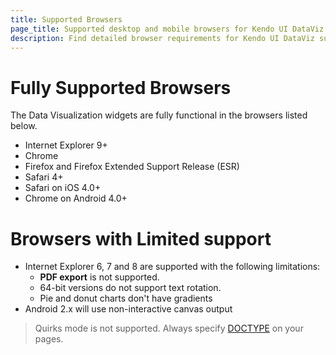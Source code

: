 ```yaml
---
title: Supported Browsers
page_title: Supported desktop and mobile browsers for Kendo UI DataViz
description: Find detailed browser requirements for Kendo UI DataViz suite.
---
```


# Fully Supported Browsers

The Data Visualization widgets are fully functional in the browsers listed below.

* Internet Explorer 9+
* Chrome
* Firefox and Firefox Extended Support Release (ESR)
* Safari 4+
* Safari on iOS 4.0+
* Chrome on Android 4.0+

# Browsers with Limited support

* Internet Explorer 6, 7 and 8 are supported with the following limitations:
    * **PDF export** is not supported.
    * 64-bit versions do not support text rotation.
    * Pie and donut charts don't have gradients
* Android 2.x will use non-interactive canvas output

> Quirks mode is not supported. Always specify [DOCTYPE](http://reference.sitepoint.com/html/doctypes) on your pages.

